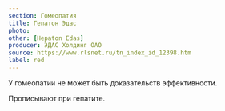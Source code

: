 ```yaml
---
section: Гомеопатия
title: Гепатон Эдас
photo:
other: [Hepaton Edas]
producer: ЭДАС Холдинг ОАО
source: https://www.rlsnet.ru/tn_index_id_12398.htm
label: red
---
```


У гомеопатии не может быть доказательств эффективности.

Прописывают при гепатите.
